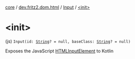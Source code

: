 [core](../../index.md) / [dev.fritz2.dom.html](../index.md) / [Input](index.md) / [&lt;init&gt;](./-init-.md)

# &lt;init&gt;

(js) `Input(id: `[`String`](https://kotlinlang.org/api/latest/jvm/stdlib/kotlin/-string/index.html)`? = null, baseClass: `[`String`](https://kotlinlang.org/api/latest/jvm/stdlib/kotlin/-string/index.html)`? = null)`

Exposes the JavaScript [HTMLInputElement](https://developer.mozilla.org/en/docs/Web/API/HTMLInputElement) to Kotlin

